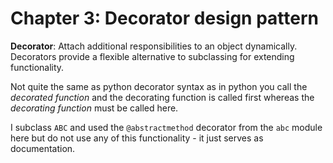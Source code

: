 # Chapter 3: Decorator design pattern

**Decorator**: Attach additional responsibilities to an object dynamically. Decorators provide a flexible alternative to subclassing for extending functionality.

Not quite the same as python decorator syntax as in python you call the _decorated function_ and the decorating function is called first whereas the _decorating function_ must be called here.

I subclass `ABC` and used the `@abstractmethod` decorator from the `abc` module here but do not use any of this functionality - it just serves as documentation.
